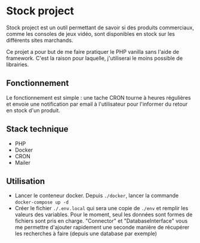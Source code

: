 # Stock project

Stock project est un outil permettant de savoir si des produits commerciaux, comme les consoles de jeux vidéo, sont disponibles en stock sur les différents sites marchands.

Ce projet a pour but de me faire pratiquer le PHP vanilla sans l'aide de framework. C'est la raison pour laquelle, j'utiliserai le moins possible de librairies.

## Fonctionnement

Le fonctionnement est simple : une tache CRON tourne à heures régulières et envoie une notification par email à l'utilisateur pour l'informer du retour en stock d'un produit.

## Stack technique

- PHP
- Docker
- CRON
- Mailer

## Utilisation

- Lancer le conteneur docker. Depuis `./docker`, lancer la commande `docker-compose up -d`
- Créer le fichier `./.env.local` qui sera une copie de `./env` et remplir les valeurs des variables. Pour le moment, seul les données sont formes de fichiers sont pris en charge. "Connector" et "DatabaseInterface" vous me permettre d'ajouter rapidement une seconde manière de récupérer les recherches à faire (depuis une database par exemple)